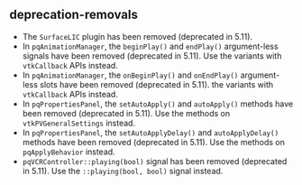 ## deprecation-removals

* The `SurfaceLIC` plugin has been removed (deprecated in 5.11).
* In `pqAnimationManager`, the `beginPlay()` and `endPlay()` argument-less
  signals have been removed (deprecated in 5.11). Use the variants with
  `vtkCallback` APIs instead.
* In `pqAnimationManager`, the `onBeginPlay()` and `onEndPlay()` argument-less
  slots have been removed (deprecated in 5.11). the variants with `vtkCallback`
  APIs instead.
* In `pqPropertiesPanel`, the `setAutoApply()` and `autoApply()` methods have
  been removed (deprecated in 5.11). Use the methods on `vtkPVGeneralSettings`
  instead.
* In `pqPropertiesPanel`, the `setAutoApplyDelay()` and `autoApplyDelay()`
  methods have been removed (deprecated in 5.11). Use the methods on
  `pqApplyBehavior` instead.
* `pqVCRController::playing(bool)` signal has been removed (deprecated in
  5.11). Use the `::playing(bool, bool)` signal instead.
